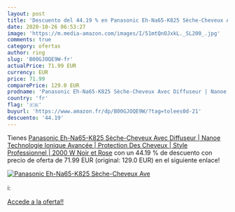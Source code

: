 ```yaml
---
layout: post
title: 'Descuento del 44.19 % en Panasonic Eh-Na65-K825 Sèche-Cheveux Ave'
date: 2020-10-26 06:53:27
image: 'https://m.media-amazon.com/images/I/51mtQnOJxkL._SL200_.jpg'
comments: true
category: ofertas
author: ring
slug: 'B00GJOQE9W-fr'
actualPrice: 71.99 EUR
currency: EUR
price: 71.99
comparePrice: 129.0 EUR
prodname: 'Panasonic Eh-Na65-K825 Sèche-Cheveux Avec Diffuseur | Nanoe  Technologie Ionique Avancée  | Protection Des Cheveux | Style Professionnel | 2000 W  Noir et Rose'
country: 'fr'
flag: '🇫🇷'
buyurl: 'https://www.amazon.fr/dp/B00GJOQE9W/?tag=tolees0d-21'
descuento: '44.19'
---
```


Tienes [Panasonic Eh-Na65-K825 Sèche-Cheveux Avec Diffuseur | Nanoe  Technologie Ionique Avancée  | Protection Des Cheveux | Style Professionnel | 2000 W  Noir et Rose](https://www.amazon.fr/dp/B00GJOQE9W/?tag=tolees0d-21) con un 44.19 % de descuento con precio de oferta de 71.99 EUR (original: 129.0 EUR) en el siguiente enlace!

[![Panasonic Eh-Na65-K825 Sèche-Cheveux Ave](https://m.media-amazon.com/images/I/51mtQnOJxkL._SL200_.jpg)](https://www.amazon.fr/dp/B00GJOQE9W/?tag=tolees0d-21)

ℹ️:


[Accede a la oferta!!](https://www.amazon.fr/dp/B00GJOQE9W/?tag=tolees0d-21)
